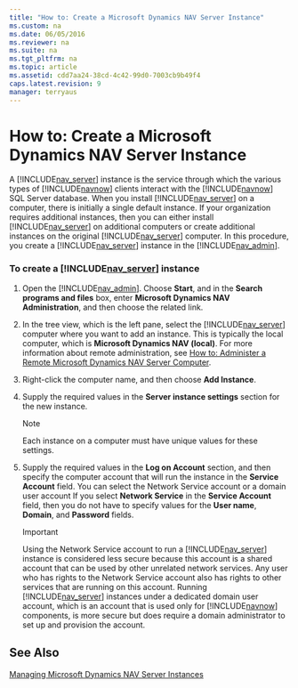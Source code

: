 ```yaml
---
title: "How to: Create a Microsoft Dynamics NAV Server Instance"
ms.custom: na
ms.date: 06/05/2016
ms.reviewer: na
ms.suite: na
ms.tgt_pltfrm: na
ms.topic: article
ms.assetid: cdd7aa24-38cd-4c42-99d0-7003cb9b49f4
caps.latest.revision: 9
manager: terryaus
---
```

# How to: Create a Microsoft Dynamics NAV Server Instance
A [!INCLUDE[nav_server](includes/nav_server_md.md)] instance is the service through which the various types of [!INCLUDE[navnow](includes/navnow_md.md)] clients interact with the [!INCLUDE[navnow](includes/navnow_md.md)] SQL Server database. When you install [!INCLUDE[nav_server](includes/nav_server_md.md)] on a computer, there is initially a single default instance. If your organization requires additional instances, then you can either install [!INCLUDE[nav_server](includes/nav_server_md.md)] on additional computers or create additional instances on the original [!INCLUDE[nav_server](includes/nav_server_md.md)] computer. In this procedure, you create a [!INCLUDE[nav_server](includes/nav_server_md.md)] instance in the [!INCLUDE[nav_admin](includes/nav_admin_md.md)].  
  
### To create a [!INCLUDE[nav_server](includes/nav_server_md.md)] instance  
  
1.  Open the [!INCLUDE[nav_admin](includes/nav_admin_md.md)]. Choose **Start**, and in the **Search programs and files** box, enter **Microsoft Dynamics NAV Administration**, and then choose the related link.  
  
2.  In the tree view, which is the left pane, select the [!INCLUDE[nav_server](includes/nav_server_md.md)] computer where you want to add an instance. This is typically the local computer, which is **Microsoft Dynamics NAV \(local\)**. For more information about remote administration, see [How to: Administer a Remote Microsoft Dynamics NAV Server Computer](../Topic/How%20to:%20Administer%20a%20Remote%20Microsoft%20Dynamics%20NAV%20Server%20Computer.md).  
  
3.  Right\-click the computer name, and then choose **Add Instance**.  
  
4.  Supply the required values in the **Server instance settings** section for the new instance.  
  
    > [!NOTE]  
    >  Each instance on a computer must have unique values for these settings.  
  
5.  Supply the required values in the **Log on Account** section, and then specify the computer account that will run the instance in the **Service Account** field. You can select the Network Service account or a domain user account If you select **Network Service** in the **Service Account** field, then you do not have to specify values for the **User name**, **Domain**, and **Password** fields.  
  
    > [!IMPORTANT]  
    >  Using the Network Service account to run a [!INCLUDE[nav_server](includes/nav_server_md.md)] instance is considered less secure because this account is a shared account that can be used by other unrelated network services. Any user who has rights to the Network Service account also has rights to other services that are running on this account. Running [!INCLUDE[nav_server](includes/nav_server_md.md)] instances under a dedicated domain user account, which is an account that is used only for [!INCLUDE[navnow](includes/navnow_md.md)] components, is more secure but does require a domain administrator to set up and provision the account.  
  
## See Also  
 [Managing Microsoft Dynamics NAV Server Instances](Managing-Microsoft-Dynamics-NAV-Server-Instances.md)